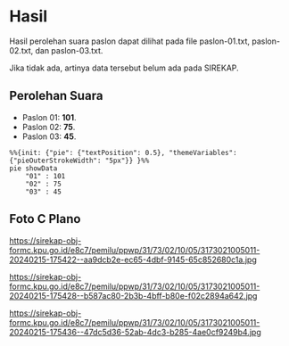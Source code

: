 # Hasil

Hasil perolehan suara paslon dapat dilihat pada file paslon-01.txt, paslon-02.txt, dan paslon-03.txt.

Jika tidak ada, artinya data tersebut belum ada pada SIREKAP.

## Perolehan Suara

 * Paslon 01: **101**.
 * Paslon 02: **75**.
 * Paslon 03: **45**.

```mermaid
%%{init: {"pie": {"textPosition": 0.5}, "themeVariables": {"pieOuterStrokeWidth": "5px"}} }%%
pie showData
    "01" : 101
    "02" : 75
    "03" : 45
```
## Foto C Plano

https://sirekap-obj-formc.kpu.go.id/e8c7/pemilu/ppwp/31/73/02/10/05/3173021005011-20240215-175422--aa9dcb2e-ec65-4dbf-9145-65c852680c1a.jpg

https://sirekap-obj-formc.kpu.go.id/e8c7/pemilu/ppwp/31/73/02/10/05/3173021005011-20240215-175428--b587ac80-2b3b-4bff-b80e-f02c2894a642.jpg

https://sirekap-obj-formc.kpu.go.id/e8c7/pemilu/ppwp/31/73/02/10/05/3173021005011-20240215-175436--47dc5d36-52ab-4dc3-b285-4ae0cf9249b4.jpg
